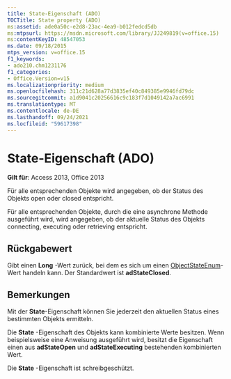 ```yaml
---
title: State-Eigenschaft (ADO)
TOCTitle: State property (ADO)
ms:assetid: ade0a50c-e2d8-23ac-4ea9-b012fedcd5db
ms:mtpsurl: https://msdn.microsoft.com/library/JJ249819(v=office.15)
ms:contentKeyID: 48547053
ms.date: 09/18/2015
mtps_version: v=office.15
f1_keywords:
- ado210.chm1231176
f1_categories:
- Office.Version=v15
ms.localizationpriority: medium
ms.openlocfilehash: 311c21d628a77d3835ef40c849385e9946fd79dc
ms.sourcegitcommit: a1d9041c20256616c9c183f7d1049142a7ac6991
ms.translationtype: MT
ms.contentlocale: de-DE
ms.lasthandoff: 09/24/2021
ms.locfileid: "59617398"
---
```

# <a name="state-property-ado"></a>State-Eigenschaft (ADO)


**Gilt für**: Access 2013, Office 2013

Für alle entsprechenden Objekte wird angegeben, ob der Status des Objekts open oder closed entspricht.

Für alle entsprechenden Objekte, durch die eine asynchrone Methode ausgeführt wird, wird angegeben, ob der aktuelle Status des Objekts connecting, executing oder retrieving entspricht.

## <a name="return-value"></a>Rückgabewert

Gibt einen **Long** -Wert zurück, bei dem es sich um einen [ObjectStateEnum](objectstateenum.md)-Wert handeln kann. Der Standardwert ist **adStateClosed**.

## <a name="remarks"></a>Bemerkungen

Mit der **State**-Eigenschaft können Sie jederzeit den aktuellen Status eines bestimmten Objekts ermitteln.

Die **State** -Eigenschaft des Objekts kann kombinierte Werte besitzen. Wenn beispielsweise eine Anweisung ausgeführt wird, besitzt die Eigenschaft einen aus **adStateOpen** und **adStateExecuting** bestehenden kombinierten Wert.

Die **State** -Eigenschaft ist schreibgeschützt.

